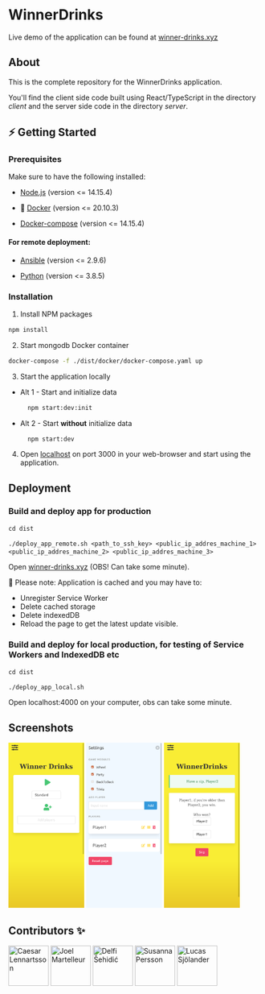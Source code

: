 # WinnerDrinks

Live demo of the application can be found at [winner-drinks.xyz](https://winner-drinks.xyz/)

## About

This is the complete repository for the WinnerDrinks application.

You'll find the client side code built using React/TypeScript in the directory *client* and the server side code in the directory *server*. 


<!-- GETTING STARTED -->
## ⚡️ Getting Started

### Prerequisites

Make sure to have the following installed:

* [Node.js](https://nodejs.org/en/) (version <= 14.15.4)

* 🐳 [Docker](https://docs.docker.com/get-docker/) (version <= 20.10.3)

* [Docker-compose](https://docs.docker.com/compose/install/) (version <= 14.15.4)

#### For remote deployment:

* [Ansible](https://docs.ansible.com/ansible/latest/installation_guide/intro_installation.html) (version <= 2.9.6)

* [Python](https://www.python.org/downloads/) (version <= 3.8.5)

### Installation

1. Install NPM packages
  ```sh
  npm install
  ```

2. Start mongodb Docker container
  ```sh
  docker-compose -f ./dist/docker/docker-compose.yaml up
  ```

3. Start the application locally
  * Alt 1 - Start and initialize data
    ```sh
      npm start:dev:init
    ```
  * Alt 2 - Start <strong>without</strong> initialize data
    ```sh
      npm start:dev
    ```

4. Open [localhost](http://localhost:3000/) on port 3000 in your web-browser and start using the application.


## Deployment

### Build and deploy app for production


```
cd dist
```

```
./deploy_app_remote.sh <path_to_ssh_key> <public_ip_addres_machine_1> <public_ip_addres_machine_2> <public_ip_addres_machine_3>
```

Open [winner-drinks.xyz](https://winner-drinks.xyz) (OBS! Can take some minute). 

🔔 Please note: Application is cached and you may have to:

* Unregister Service Worker
* Delete cached storage
* Delete indexedDB 
* Reload the page to get the latest update visible. 


### Build and deploy for local production, for testing of Service Workers and IndexedDB etc

```
cd dist
```

```
./deploy_app_local.sh
```

Open localhost:4000 on your computer, obs can take some minute.

## Screenshots

<!-- ![Start page](./image/startpage.png) -->
<img title="Start page" src="./image/startpage.png" width="30%">
<img title="Settings tab" src="./image/settings.png" width="30%">
<img title="Party game, 1 of 4 game-modules available" src="./image/gamemodule.png" width="30%">

## Contributors ✨

<div style="displat: flex;">
  <a href="https://github.com/Lennca"><img src="https://avatars.githubusercontent.com/lennca" title="Caesar Lennartsson" width="80" height="80"></a>
  <a href="https://github.com/Martelleur"><img src="https://avatars.githubusercontent.com/martelleur" title="Joel Martelleur" width="80" height="80"></a>
  <a href="https://github.com/delsehi"><img src="https://avatars.githubusercontent.com/delsehi" title="Delfi Šehidić" width="80" height="80"></a>
  <a href="https://github.com/SusannaP2018"><img src="https://avatars.githubusercontent.com/SusannaP2018" title="Susanna Persson" width="80" height="80"></a>
  <a href="https://github.com/lucasj96"><img src="https://avatars.githubusercontent.com/lucasj96" title="Lucas Sjölander" width="80" height="80"></a>
</div>
